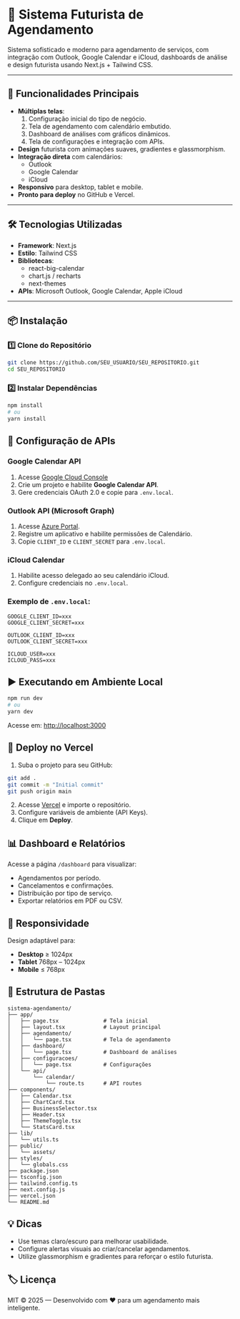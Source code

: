 # 🚀 Sistema Futurista de Agendamento

Sistema sofisticado e moderno para agendamento de serviços, com integração com Outlook, Google Calendar e iCloud, dashboards de análise e design futurista usando Next.js + Tailwind CSS.

---

## 📑 Funcionalidades Principais

- **Múltiplas telas**:
  1. Configuração inicial do tipo de negócio.
  2. Tela de agendamento com calendário embutido.
  3. Dashboard de análises com gráficos dinâmicos.
  4. Tela de configurações e integração com APIs.
- **Design** futurista com animações suaves, gradientes e glassmorphism.
- **Integração direta** com calendários:
  - Outlook
  - Google Calendar
  - iCloud
- **Responsivo** para desktop, tablet e mobile.
- **Pronto para deploy** no GitHub e Vercel.

---

## 🛠 Tecnologias Utilizadas

- **Framework**: Next.js
- **Estilo**: Tailwind CSS
- **Bibliotecas**:
  - react-big-calendar
  - chart.js / recharts
  - next-themes
- **APIs**: Microsoft Outlook, Google Calendar, Apple iCloud

---

## 📦 Instalação

### 1️⃣ Clone do Repositório

```bash
git clone https://github.com/SEU_USUARIO/SEU_REPOSITORIO.git
cd SEU_REPOSITORIO
```

### 2️⃣ Instalar Dependências

```bash
npm install
# ou
yarn install
```

## 🔌 Configuração de APIs

### Google Calendar API

1. Acesse [Google Cloud Console](https://console.cloud.google.com/)
2. Crie um projeto e habilite **Google Calendar API**.
3. Gere credenciais OAuth 2.0 e copie para `.env.local`.

### Outlook API (Microsoft Graph)

1. Acesse [Azure Portal](https://portal.azure.com/).
2. Registre um aplicativo e habilite permissões de Calendário.
3. Copie `CLIENT_ID` e `CLIENT_SECRET` para `.env.local`.

### iCloud Calendar

1. Habilite acesso delegado ao seu calendário iCloud.
2. Configure credenciais no `.env.local`.

### Exemplo de `.env.local`:

```env
GOOGLE_CLIENT_ID=xxx
GOOGLE_CLIENT_SECRET=xxx

OUTLOOK_CLIENT_ID=xxx
OUTLOOK_CLIENT_SECRET=xxx

ICLOUD_USER=xxx
ICLOUD_PASS=xxx
```

## ▶️ Executando em Ambiente Local

```bash
npm run dev
# ou
yarn dev
```

Acesse em: [http://localhost:3000](http://localhost:3000)

## 🚀 Deploy no Vercel

1. Suba o projeto para seu GitHub:

```bash
git add .
git commit -m "Initial commit"
git push origin main
```

2. Acesse [Vercel](https://vercel.com) e importe o repositório.
3. Configure variáveis de ambiente (API Keys).
4. Clique em **Deploy**.

## 📊 Dashboard e Relatórios

Acesse a página `/dashboard` para visualizar:

- Agendamentos por período.
- Cancelamentos e confirmações.
- Distribuição por tipo de serviço.
- Exportar relatórios em PDF ou CSV.

## 📱 Responsividade

Design adaptável para:

- **Desktop** ≥ 1024px
- **Tablet** 768px – 1024px
- **Mobile** ≤ 768px

## 🧩 Estrutura de Pastas

```
sistema-agendamento/
├── app/
│   ├── page.tsx              # Tela inicial
│   ├── layout.tsx            # Layout principal
│   ├── agendamento/
│   │   └── page.tsx          # Tela de agendamento
│   ├── dashboard/
│   │   └── page.tsx          # Dashboard de análises
│   ├── configuracoes/
│   │   └── page.tsx          # Configurações
│   └── api/
│       └── calendar/
│           └── route.ts      # API routes
├── components/
│   ├── Calendar.tsx
│   ├── ChartCard.tsx
│   ├── BusinessSelector.tsx
│   ├── Header.tsx
│   ├── ThemeToggle.tsx
│   └── StatsCard.tsx
├── lib/
│   └── utils.ts
├── public/
│   └── assets/
├── styles/
│   └── globals.css
├── package.json
├── tsconfig.json
├── tailwind.config.ts
├── next.config.js
├── vercel.json
└── README.md
```

## 💡 Dicas

- Use temas claro/escuro para melhorar usabilidade.
- Configure alertas visuais ao criar/cancelar agendamentos.
- Utilize glassmorphism e gradientes para reforçar o estilo futurista.

## 🏷 Licença

MIT © 2025 — Desenvolvido com ♥ para um agendamento mais inteligente.
